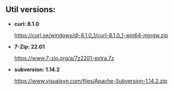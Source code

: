 

## Util versions:

* **curl: 8.1.0**

  https://curl.se/windows/dl-8.1.0_1/curl-8.1.0_1-win64-mingw.zip

* **7-Zip: 22.01**

  https://www.7-zip.org/a/7z2201-extra.7z

* **subversion: 1.14.2**

  https://www.visualsvn.com/files/Apache-Subversion-1.14.2.zip
